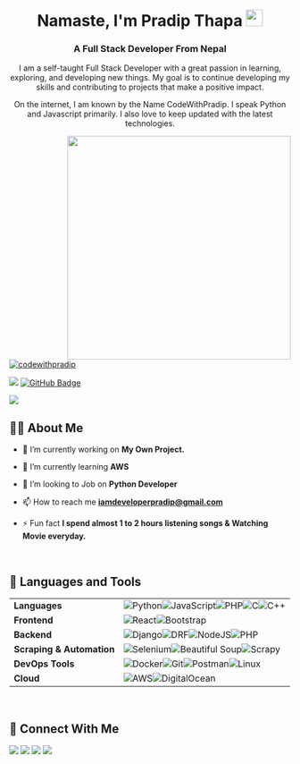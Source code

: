 <h1 align="center">Namaste, I'm Pradip Thapa <img src="https://raw.githubusercontent.com/MartinHeinz/MartinHeinz/master/wave.gif" width="30px"></h1>
<h3 align="center">A Full Stack Developer From Nepal </h3>

<p align="center">I am a self-taught Full Stack Developer with a great passion in learning, exploring, and developing new things. My goal is to continue developing my skills and contributing to projects that make a positive impact.</p>

<p align="center">On the internet, I am known by the Name CodeWithPradip. I speak Python and Javascript primarily. I also love to keep updated with the latest technologies.</p>

<a href="#">
 <img width="400" height="auto" align="right" src="https://cdn.dribbble.com/users/1162077/screenshots/3848914/programmer.gif" height="175px"/>
</a>

<p align="left"> <a href="https://twitter.com/codewithpradip" target="blank"><img src="https://img.shields.io/twitter/follow/codewithpradip?logo=twitter&style=for-the-badge" alt="codewithpradip" /></a></p>
<p>
<a href="https://github.com/Meghna-DAS/github-profile-views-counter"><img src="https://komarev.com/ghpvc/?username=codewithpradip"></a> <a href="https://github.com/codewithpradip?tab=followers"><img src="https://img.shields.io/github/followers/codewithpradip?label=Followers&style=social" alt="GitHub Badge"></a>
</p>
<a href="https://www.buymeacoffee.com/codewithpradip"><img src="https://img.buymeacoffee.com/button-api/?text=Buy me a Coffee&emoji=☕&slug=codewithpradip&button_colour=FFDD00&font_colour=000000&font_family=Cookie&outline_colour=000000&coffee_colour=ffffff" /></a>

## 🙋‍♂️ About Me

- 🔭 I’m currently working on **My Own Project.**

- 🌱 I’m currently learning **AWS**

- 👯 I’m looking to Job on **Python Developer**

- 📫 How to reach me **[iamdeveloperpradip@gmail.com](https://gmail.com)**

- ⚡ Fun fact **I spend almost 1 to 2 hours listening songs & Watching Movie everyday.**

<br/>


<h2>🚀 Languages and Tools</h2>


| | |
| -------- | -------- | 
| **Languages** | ![Python](https://img.shields.io/badge/python-3670A0?style=for-the-badge&logo=python&logoColor=ffdd54)![JavaScript](https://img.shields.io/badge/javascript-%23323330.svg?style=for-the-badge&logo=javascript&logoColor=%23F7DF1E)![PHP](https://img.shields.io/badge/PHP-777BB4?style=for-the-badge&logo=PHP&logoColor=white)![C](https://img.shields.io/badge/c-%2300599C.svg?style=for-the-badge&logo=c&logoColor=white)![C++](https://img.shields.io/badge/c++-%2300599C.svg?style=for-the-badge&logo=c%2B%2B&logoColor=white)   |
|  **Frontend** | ![React](https://img.shields.io/badge/react-%2320232a.svg?style=for-the-badge&logo=react&logoColor=%2361DAFB)![Bootstrap](https://img.shields.io/badge/Bootstrap-7952B3?style=for-the-badge&logo=Bootstrap&logoColor=white)|
| **Backend** | ![Django](https://img.shields.io/badge/Django-0c4a32?style=for-the-badge&logo=Django&logoColor=white)![DRF](https://img.shields.io/badge/DRF-965353?style=for-the-badge&logo=Django&logoColor=white)![NodeJS](https://img.shields.io/badge/node.js-6DA55F?style=for-the-badge&logo=node.js&logoColor=white)![PHP](https://img.shields.io/badge/PHP-777BB4?style=for-the-badge&logo=PHP&logoColor=white)|
| **Scraping & Automation** | ![Selenium](https://img.shields.io/badge/Selenium-43B02A?style=for-the-badge&logo=Selenium&logoColor=white)![Beautiful Soup](https://img.shields.io/badge/Beautiful%20Soup-black?style=for-the-badge)![Scrapy](https://img.shields.io/badge/Scrapy-61a838?style=for-the-badge)|
| **DevOps Tools**|![Docker](https://img.shields.io/badge/docker-%230db7ed.svg?style=for-the-badge&logo=docker&logoColor=white)![Git](https://img.shields.io/badge/Git-F05032?style=for-the-badge&logo=Git&logoColor=white)![Postman](https://img.shields.io/badge/Postman-FF6C37?style=for-the-badge&logo=Postman&logoColor=white)![Linux](https://img.shields.io/badge/Linux-FCC624?style=for-the-badge&logo=Linux&logoColor=black)  | 
| **Cloud**|![AWS](https://img.shields.io/badge/AWS-232F3E?style=for-the-badge&logo=Amazon%20AWS&logoColor=white)![DigitalOcean](https://img.shields.io/badge/DigitalOcean-0080FF?style=for-the-badge&logo=DigitalOcean&logoColor=white)|
<br/>

<h2>🔗 Connect With Me</h2>

<p align="left">
<a href = "https://www.linkedin.com/in/codewithpradip/"><img src="https://img.shields.io/badge/LinkedIn-blue?style=for-the-badge&logo=LinkedIn&labelColor=blue"/></a> <a href = "https://www.youtube.com/codewithpradip"><img src="https://img.shields.io/badge/YouTube-FF0000?style=for-the-badge&logo=YouTube&labelColor=FF0000"/></a>
<a href = "https://www.instagram.com/codewithpradip/"><img src="https://img.shields.io/badge/Instagram-E4405F?style=for-the-badge&logo=Instagram&logoColor=white&labelColor=E4405F"/></a>
<a href = "https://twitter.com/codewithpradip"><img src="https://img.shields.io/badge/Twitter-1DA1F2?style=for-the-badge&logo=Twitter&logoColor=white&labelColor=1DA1F2"/></a>
</p>
